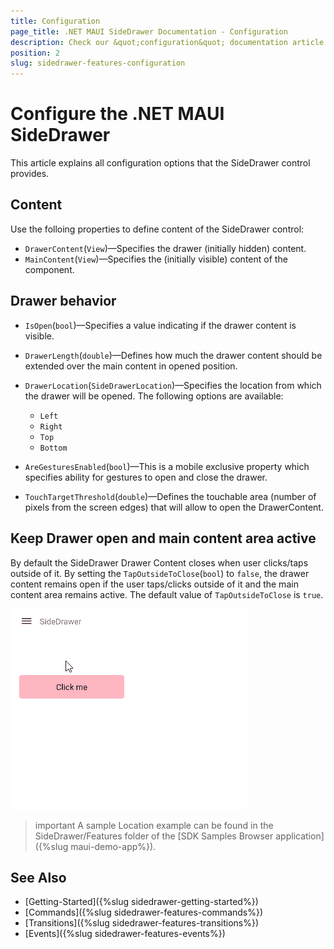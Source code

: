 ```yaml
---
title: Configuration
page_title: .NET MAUI SideDrawer Documentation - Configuration
description: Check our &quot;configuration&quot; documentation article for Telerik UI for .NET MAUI SideDrawer control.
position: 2
slug: sidedrawer-features-configuration
---
```


# Configure the .NET MAUI SideDrawer

This article explains all configuration options that the SideDrawer control provides.

## Content
Use the folloing properties to define content of the SideDrawer control:

* `DrawerContent`(`View`)&mdash;Specifies the drawer (initially hidden) content.
* `MainContent`(`View`)&mdash;Specifies the (initially visible) content of the component.

## Drawer behavior

* `IsOpen`(`bool`)&mdash;Specifies a value indicating if the drawer content is visible.
* `DrawerLength`(`double`)&mdash;Defines how much the drawer content should be extended over the main content in opened position.
* `DrawerLocation`(`SideDrawerLocation`)&mdash;Specifies the location from which the drawer will be opened. The following options are available:
	* `Left` 
	* `Right`
	* `Top`
	* `Bottom`

* `AreGesturesEnabled`(`bool`)&mdash;This is a mobile exclusive property which specifies ability for gestures to open and close the drawer.
* `TouchTargetThreshold`(`double`)&mdash;Defines the touchable area (number of pixels from the screen edges) that will allow to open the DrawerContent. 

## Keep Drawer open and main content area active

By default the SideDrawer Drawer Content closes when user clicks/taps outside of it. By setting the `TapOutsideToClose`(`bool`) to `false`, the drawer content remains open if the user taps/clicks outside of it and the main content area remains active. The default value of `TapOutsideToClose` is `true`.

![SideDrawer Main Content Area active Started](images/sidedrawer-main-content-active.gif)

>important A sample Location example can be found in the SideDrawer/Features folder of the [SDK Samples Browser application]({%slug maui-demo-app%}).

## See Also

- [Getting-Started]({%slug sidedrawer-getting-started%})
- [Commands]({%slug sidedrawer-features-commands%})
- [Transitions]({%slug sidedrawer-features-transitions%})
- [Events]({%slug sidedrawer-features-events%})

